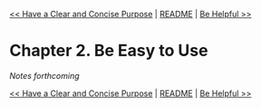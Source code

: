 [&lt;&lt; Have a Clear and Concise Purpose](ch01-have-a-clear-and-concise-purpose.md) | [README](README.md) | [Be Helpful &gt;&gt;](ch03-be-helpful.md)

# Chapter 2. Be Easy to Use

*Notes forthcoming*

[&lt;&lt; Have a Clear and Concise Purpose](ch01-have-a-clear-and-concise-purpose.md) | [README](README.md) | [Be Helpful &gt;&gt;](ch03-be-helpful.md)